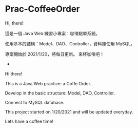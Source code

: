 # Prac-CoffeeOrder

Hi, there!
　

這是一個 Java Web 練習小專案：咖啡點單系統。

使用基本的結構：Model、DAO、Controller，資料庫使用 MySQL。

專案開始於 2021/1/20，將每日更新。
來杯咖啡吧！


-


Hi there!
　

This is a Java Web practice: a Coffe Order. 

Develop in the basic structure: Model, DAO, Controller.

Connect to MySQL database.

This project started on 1/20/2021 and will be updated everyday.

Lets have a coffee time!
